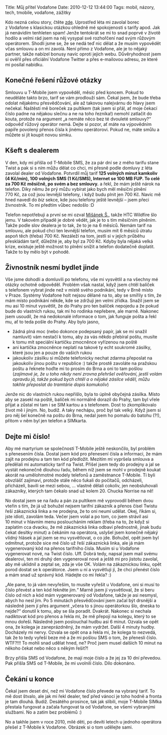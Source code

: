 Title: Můj přítel Vodafone
Date: 2010-12-12 13:44:00
Tags: mobil, názory, tech, tmobile, vodafone, zážitky

Kdo nezná celou story, čtěte [zde](http://blog.javorek.net/muj-pritel-t-mobile/). Uprostřed léta mi zavolal borec z Vodafone s klasickou otázkou ohledně mé spokojenosti s tarify apod. Jak já nenávidím tenhleten spam! Jenže tentokrát se mi to snad poprvé v životě hodilo a velmi rád jsem na něj vysypal své rozhořčení nad svým růžovým operátorem. Shodli jsme se, že se nedá teď nic dělat a že musím vypovědět včas smlouvu a on mi zavolá. Není přímo z Vodafone, ale je to nějaký partner, takže nabízel bonusy navíc oproti jejich webu. Důvěryhodnost jsem si ověřil přes oficiální Vodafone Twitter a přes e-mailovou adresu, ze které mi posílal nabídku.

## Konečné řešení růžové otázky

Smlouvu u T-Mobile jsem vypověděl, měsíc před koncem. Pokud to neuděláte takto brzo, tarif se vám prodlouží sám. Čekal jsem, že bude třeba odolat nějakému přesvědčování, ale až takovou nalejvárnu do hlavy jsem nečekal. Naštěstí mě boreček za pultíkem (tak jsem si přál, ať moje čekací číslo padne na nějakou slečnu a ne na toho řezníka!) nemohl zatlačit do kouta, protože na argument „a nemáte něco bez té dvouleté smlouvy?“ odpověď růžový operátor nemá. Dejte si pozor, ať máte na výpovědním papíře povolený přenos čísla k jinému operátorovi. Pokud ne, máte smůlu a můžete si jít koupit novou simku.

## Kšeft s dealerem

V den, kdy mi přišla od T-Mobile SMS, že za pár dní se z mého tarifu stane Twist a pak si s ním můžu dělat co chci, mi přesně podle domluvy z léta zavolal dealer od Vodafone. Potvrdil můj tarif **125 volných minut kamkoliv (4 Kč/min), 100 volných SMS (1 Kč/SMS), Internet se 100 MB FUP. To celé za 700 Kč měsíčně, po svém a bez smlouvy.** a řekl, že mám ještě nárok na telefon. Díky němu že prý můžu vybírat jako bych měl měsíční plnění 770 Kč, za což jsou levnější telefony, i když budu plnit jen 700 Kč. Navíc mě hned navedl do *biz* sekce, kde jsou telefony ještě levnější – jsem přeci živnostník. To mi předtím vůbec nedošlo :D

Telefon nepotřebuji a první se mi ozval [Mišánek Š.](http://twitter.com/svecmichal), takže HTC Wildfire šlo jemu. V takovém případě je dobré vědět, jak je to s tím měsíčním plněním. Takže podle slov dealera je to tak, že to je na 6 měsíců. Nemám tarif na smlouvu, ale pokud chci ten levnější telefon, musím mít 6 měsíců útratu aspoň těch (třeba) 700 Kč. Nezáleží na tom, jestli si v jejich průběhu přeskládám tarif, důležité je, aby byl za 700 Kč. Kdyby byla nějaká velká krize, existuje ještě možnost to plnění snížit a telefon dodatečně doplatit. Takže to by mělo být v pohodě.

## Živnostník nesmí bydlet jinde

Vše jsme dohodli a domluvili po telefonu, vše mi vysvětlil a na všechny mé otázky ochotně odpověděl. Problém však nastal, když jsem chtěl balíček s telefonem vybrat jinde než v místě svého podnikání, tedy v Brně místo v Praze. Systémy Vodafone holt nejsou dělané na to, aby se smířily s tím, že mám místo podnikání někde, kde se zdržuji jen velmi zřídka. Snažil jsem se mu asi 10 minut vysvětlit, že do Prahy pro ten balíček nepojedu a že pokud bude do vlastních rukou, tak mi ho rodinka nepřebere, ale marně. Nakonec jsem usoudil, že má nedokonalé informace o tom, jak funguje pošta a řekl mu, ať to teda pošle do Prahy. Aby bylo jasno,

-   žádná plná moc (nebo dokonce podepsaný papír, jak se mi snažil namluvit) vám nestačí k tomu, aby za vás někdo přebíral poštu, musíte k tomu mít speciální kartičku zmocněnce vyřízenou na poště
-   ani kartička zmocněnce neplatí na takové ty echt soukromé zásilky, které jsou jen a pouze do vašich rukou
-   jakoukoliv zásilku si můžete telefonicky nechat zdarma přeposlat na jakoukoliv jinou poštu v republice :) takže prostě zavoláte na pražskou poštu a řeknete hoďte mi to prosím do Brna a oni to tam pošlou (*zajímavé je, že u toho nikdy není zrovna přehršel ověřování, jestli volám opravdu já, takže pokud bych chtěl a o nějaké zásilce věděl, můžu takhle přeposlat do tramtárie dopis komukoliv*)

Jenže nic do vlastních rukou nepřišlo, byla to úplně obyčejná zásilka. Místo aby se zasekl na poště, balíček mi normálně dorazil do Prahy, tam byl vřele přijat a zůstal mi tam i se SIM kartou a s telefonem. Dost to zkomplikovalo život mě i jiným. No, budiž. A taky nechápu, proč byl tak velký. Když jsem si pro něj šel konečně na poštu do Brna, nedal jsem ho pomalu do batohu (?!), přitom v něm byl jen telefon a SIMkarta.

## Dejte mi číslo!

Aby mé martyrium se společností T-Mobile ještě neskončilo, byl problém s přenesením čísla. Dostal jsem kód pro přenesení čísla a informaci, že mám zajít na prodejnu a tam ten kód předložit. Mezitím mi vypršela smlouva a předělali mi automaticky tarif na Twist. Přišel jsem tedy do prodejny a jal se vystát nekonečně dlouhou řadu, během níž jsem se mohl v prodejně koukat akorát na umělohmotné modely telefonů a zaměstnance T-Mobile. Ti byli obvzlášť zajímaví, protože stále něco ťukali do počítačů, odcházeli, přicházeli, bavili se mezi sebou, … vlastně dělali cokoliv, jen neobsluhovali zákazníky, kterých tam čekalo snad už kolem 20. Chucka Norrise na ně!

No dostal jsem se na řadu a pán za pultíkem mě vyprovodil během dvou vteřin s tím, že já už bohužel nejsem tarifní zákazník a přenos čísel Twistu řeší zákaznická linka a ne prodejna, že to oni neumí udělat. Okej, říkám si, jste idioti, zavolám teda. Večer jsem volal a po tom, co jsem strávil asi 10 minut v hlavním menu posloucháním reklam (třeba na to, že když si zaplatím cca dvacku, že mě zákaznická linka odbaví přednostně, jinak budu čekat desítky minut) a čekáním na operátora, uslyšel jsem konečně nějaký vlídný hlásek a jal jsem se mu vysvětlovat, o co jde. Bohužel, opět jsem byl odmítnut, protože sice mé číslo už řeší zákaznická linka, ale já mám vygenerovaný kód na přenos tarifního čísla. Musím si u Vodafone vygenerovat nové, na Twist číslo. Uff. Dobrá tedy, napsal jsem mail svému dealerovi, ten mi druhý den vygeneroval nové a ještě mi pro jistotu zavolal, aby mě uklidnil a zeptal se, zda je vše OK. Volám na zákaznickou linku, opět porod dostat se k operátorce. Jsem u ní a vysvětluji jí, že chci přenést číslo a mám snad už správný kód. Hádejte co mi řekla? :)

„Ale pane, to já vám nevyřeším, to musíte vyřešit u Vodafone, oni si musí to číslo převést a ten kód řekněte jim.“ Marně jsem jí vysvětloval, že si beru číslo od nich a kód mám vygenerovaný od Vodafone, takže je asi nesmysl, abych ho nesl jim. Po 5 minutách přesvědčování jsem začal být drsnější a následně jsem jí přes argument „včera to s jinou operátorkou šlo, dneska to nejde?“ donutil k tomu, aby se šla poradit. Dvakrát. Nakonec si nechala nadiktovat kód pro přenos a řekla mi, že mě přepojí na kolegu, který to se mnou dořeší. Následně jsem poslouchal hudbu asi 6 minut. Ozvala se opět ona, že kolega je zaneprázdněný, že mám vydržet. Další 4 minuty hudby. Docházely mi nervy. Ozvala se opět ona a řekla mi, že kolega to nezvedá, tak že to tedy vyřeší beze mě a že mi pošlou SMS o tom, že přenesli číslo. WTF?!!! To mohli snad udělat hned, ne? Proč jsem musel dalších 10 minut na někoho čekat nebo něco s někým řešit?!

Brzy přišla SMS od Vodafone, že mají moje číslo a že jej za 10 dní převedou. Pak přišla SMS od T-Mobile, že mi uvolnili číslo. Dílo dokonáno.

## Čekání u konce

Čekal jsem deset dní, než mi Vodafone číslo převede na vybraný tarif. To mě dost štvalo, ale jak mi řekl dealer, teď před vánoci je toho hodně a fronta je tam dlouhá. Budiž. Desátého prosince, tak jak slíbili, moje T-Mobile SIMka přestala fungovat a začala fungovat ta od Vodafone, se všemi vybranými službami. No a zatím bez problémů :)

No a takhle jsem v roce 2010, milé děti, po devíti letech u jednoho operátora přešel z T-Mobile k Vodafone. Obrázek si o tom udělejte sami.